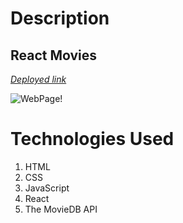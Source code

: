 <h1>Description</h1>
<h2>React Movies</h2>


*[Deployed link](https://kairo-react-movies.netlify.app/)* <br>

![WebPage!](/public/main-view.png "Main View")


<h1>Technologies Used </h1>
<ol>
  <li>HTML</li>
  <li>CSS</li>
  <li>JavaScript</li>
  <li>React</li>
  <li>The MovieDB API</li>

</ol>
